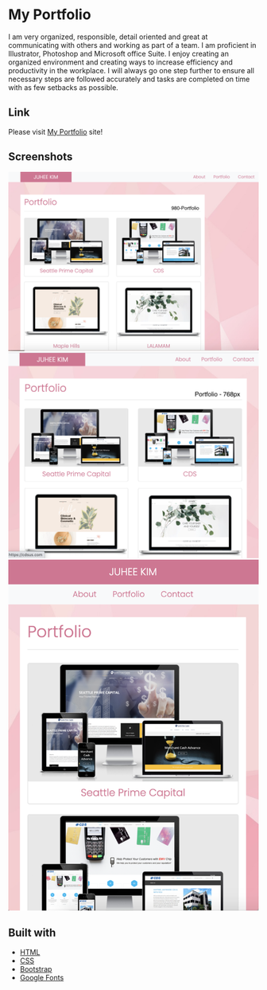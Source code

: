 # My Portfolio
I am very organized, responsible, detail oriented and great at communicating with others and working as part of a team. I am proficient in Illustrator, Photoshop and Microsoft office Suite. I enjoy creating an organized environment and creating ways to increase efficiency and productivity in the workplace. I will always go one step further to ensure all necessary steps are followed accurately and tasks are completed on time with as few setbacks as possible.

## Link
Please visit [My Portfolio](https://juhee-k.github.io/myportfolio/portfolio.html) site!

## Screenshots
![Desktop Version](assets/960pixels.png)
![Tablet Version](assets/768pixels.png)
![Mobile Version](assets/640pixels.png)

## Built with
- [HTML](https://developer.mozilla.org/en-US/docs/Web/HTML)
- [CSS](https://developer.mozilla.org/en-US/docs/Web/CSS)
- [Bootstrap](https://getbootstrap.com/)
- [Google Fonts](https://fonts.google.com/)

